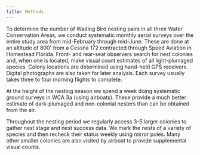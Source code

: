 ```yaml
---
title: Methods
---
```


To determine the number of Wading Bird nesting pairs in all three Water Conservation Areas, we conduct systematic monthly aerial surveys over the entire study area from mid-February through mid-June. These are done at an altitude of 800' from a Cessna 172 contracted through Speed Aviation in Homestead Florida. Front- and rear-seat observers search for nest colonies and, when one is located, make visual count estimates of all light-plumaged species. Colony locations are determined using hand-held GPS receivers. Digital photographs are also taken for later analysis. Each survey usually takes three to four morning flights to complete.

At the height of the nesting season we spend a week doing systematic ground surveys in WCA 3a (using airboats). These provide a much better estimate of dark-plumaged and non-colonial nesters than can be obtained from the air.

Throughout the nesting period we regularly access 3-5 larger colonies to gather nest stage and nest success data. We mark the nests of a variety of species and then recheck their status weekly using mirror poles. Many other smaller colonies are also visited by airboat to provide supplemental visual counts.